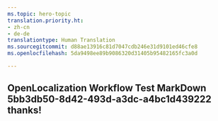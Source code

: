 ```yaml
---
ms.topic: hero-topic
translation.priority.ht:
- zh-cn
- de-de
translationtype: Human Translation
ms.sourcegitcommit: d88ae13916c81d7047cdb246e31d9101ed46cfe8
ms.openlocfilehash: 5da9498ee89b9086320d31405b95482165fc3a0d

---
```

## OpenLocalization Workflow Test MarkDown 5bb3db50-8d42-493d-a3dc-a4bc1d439222 thanks!



<!--HONumber=Oct16_HO4-->


